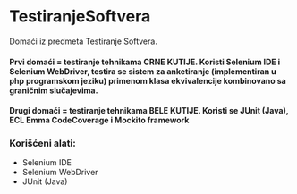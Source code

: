 # TestiranjeSoftvera
Domaći iz predmeta Testiranje Softvera. 

#### Prvi domaći = testiranje tehnikama CRNE KUTIJE. Koristi Selenium IDE i Selenium WebDriver, testira se sistem za anketiranje (implementiran u php programskom jeziku) primenom klasa ekvivalencije kombinovano sa graničnim slučajevima.
#### Drugi domaći = testiranje tehnikama BELE KUTIJE. Koristi se JUnit (Java), ECL Emma CodeCoverage i Mockito framework



### Korišćeni alati:
* Selenium IDE 
* Selenium WebDriver 
* JUnit (Java)
